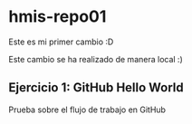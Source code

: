 # hmis-repo01

Este es mi primer cambio :D

Este cambio se ha realizado de manera local :)

## Ejercicio 1: GitHub Hello World
Prueba sobre el flujo de trabajo en GitHub
